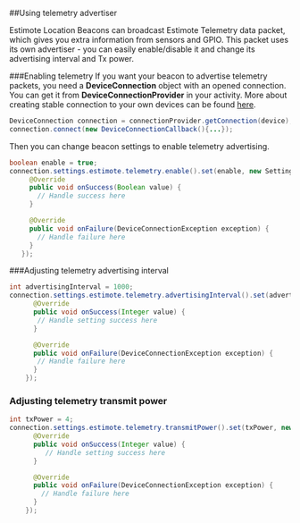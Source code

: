 ##Using telemetry advertiser

Estimote Location Beacons can broadcast Estimote Telemetry data packet, which gives you extra information from sensors and GPIO. This packet uses its own advertiser - you can easily enable/disable it and change its advertising interval and Tx power.

###Enabling telemetry
If you want your beacon to advertise telemetry packets, you need a **DeviceConnection** object with an opened connection. You can get it from **DeviceConnectionProvider** in your activity. More about creating stable connection to your own devices can be found [here](/DOC_deviceConnection.md).
```Java
DeviceConnection connection = connectionProvider.getConnection(device);
connection.connect(new DeviceConnectionCallback(){...});
```
Then you can change beacon settings to enable telemetry advertising.
```Java
boolean enable = true;
connection.settings.estimote.telemetry.enable().set(enable, new SettingCallback<Boolean>() {
     @Override
     public void onSuccess(Boolean value) {
       // Handle success here
     }

     @Override
     public void onFailure(DeviceConnectionException exception) {
       // Handle failure here
     }
   });
```

###Adjusting telemetry advertising interval
```Java
int advertisingInterval = 1000;
connection.settings.estimote.telemetry.advertisingInterval().set(advertisingInterval, new SettingCallback<Integer>() {
      @Override
      public void onSuccess(Integer value) {
       // Handle setting success here
      }

      @Override
      public void onFailure(DeviceConnectionException exception) {
       // Handle failure here
      }
    });
```

### Adjusting telemetry transmit power
```Java
int txPower = 4;
connection.settings.estimote.telemetry.transmitPower().set(txPower, new SettingCallback<Integer>() {
      @Override
      public void onSuccess(Integer value) {
         // Handle setting success here
      }

      @Override
      public void onFailure(DeviceConnectionException exception) {
        // Handle failure here
      }
    });

```
